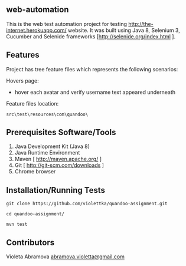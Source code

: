 ## web-automation

This is the web test automation project for testing http://the-internet.herokuapp.com/ website. It was built using Java 8, Selenium 3, Cucumber and Selenide frameworks [http://selenide.org/index.html ].

## Features

Project has tree feature files which represents the following scenarios:
  
 Hovers page:
  * hover each avatar and verify username text appeared underneath
  
Feature files location:

`src\test\resources\com\quandoo\`

## Prerequisites Software/Tools

1. Java Development Kit (Java 8)
2. Java Runtime Environment
3. Maven [ http://maven.apache.org/ ]
4. Git [ http://git-scm.com/downloads ]
5. Chrome browser

## Installation/Running Tests

`git clone https://github.com/violettka/quandoo-assignment.git`

`cd quandoo-assignment/`

`mvn test`

## Contributors

Violeta Abramova abramova.violetta@gmail.com
